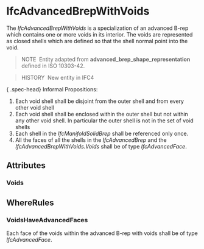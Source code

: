 # IfcAdvancedBrepWithVoids

The _IfcAdvancedBrepWithVoids_ is a specialization of an advanced B-rep which contains one or more voids in its interior. The voids are represented as closed shells which are defined so that the shell normal point into the void.

> NOTE&nbsp; Entity adapted from **advanced_brep_shape_representation** defined in ISO 10303-42.

> HISTORY  New entity in IFC4

{ .spec-head}
Informal Propositions:

1. Each void shell shall be disjoint from the outer shell and from every other void shell
2. Each void shell shall be enclosed within the outer shell but not within any other void shell. In particular the outer shell is not in the set of void shells
3. Each shell in the _IfcManifoldSolidBrep_ shall be referenced only once.
4. All the faces of all the shells in the _IfcAdvancedBrep_ and the _IfcAdvancedBrepWithVoids.Voids_ shall be of type _IfcAdvancedFace_.

## Attributes

### Voids


## WhereRules

### VoidsHaveAdvancedFaces
Each face of the voids within the advanced B-rep with voids shall be of type _IfcAdvancedFace_.
